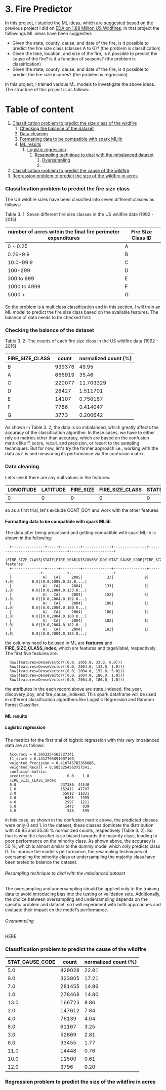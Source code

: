 # 3. Fire Predictor

In this project, I studied the ML ideas, which are suggested based on the previous project I did on <a href="https://github.com/DanialArab/Geospatial_Data_Science/tree/main/My%20GIS%20Projects/2.%20Exploratory%20Data%20Analysis%20on%20US%20Wildfires
" target="_blank" rel="noopener">EDA on 1.88 Million US Wildfires</a>. In that project the followings ML ideas have been suggested:

+ Given the state, county, cause, and date of the fire, is it possible to predict the fire size class (classes A to G)? (the problem is classification)
+ Given the time, location, and size of the fire, is it possible to predict the cause of the fire? is it a function of seasons? (the problem is classification)
+ Given the state, county, cause, and date of the fire, is it possible to predict the fire size in acres? (the problem is regression)

In this project, I trained various ML models to investigate the above ideas. The structure of this project is as follows:

# Table of content

1. [Classification problem to predict the size class of the wildfire](#1)
   1. [Checking the balance of the dataset](#2)
   2. [Data cleaning](#3)
   3. [Formatting data to be compatible with spark MLlib](#4)
   4. [ML results](#5)
      1. [Logistic regression](#6)
         1. [Resampling technique to deal with the imbalanced dataset](#7)
            1. [Oversampling](#8)
            2. 
3. [Classification problem to predict the cause of the wildfire](#2)
4. [Regression problem to predict the size of the wildfire in acres](#2)
 
<a name="1"></b>
### Classification problem to predict the fire size class

The US wildfire sizes have been classified into seven different classes as follows:

Table 3. 1: Seven different fire size classes in the US wildfire data (1992 - 2015)

|**number of acres within the final fire perimeter expenditures**|**Fire Size Class ID** |
| -- | --| 
|0 - 0.25|A|
|0.26-9.9|B|
|10.0-99.9|C|
|100-299|D|
|300 to 999|E|
|1000 to 4999|F|
|5000 +|G|

So the problem is a multiclass classification and in this section, I will train an ML model to predict the fire size class based on the available features. The balance of data needs to be checked first:

<a name="2"></b>
### Checking the balance of the dataset

Table 3. 2: The counts of each fire size class in the US wildfire data (1992 - 2015)

|**FIRE_SIZE_CLASS**|**count** | **normalized count (%)**|
| -- | --| --|
|              B|939376|49.95|
|              A|666919|35.46|
|              C|220077|11.703329|
|              D| 28427|1.511701|
|              E| 14107|0.750187|
|              F|  7786|0.414047|
|              G|  3773|0.200642|

As shown in Table 3. 2, the data is so imbalanced, which greatly affects the accuracy of the classification algorithm. In these cases, we have to either rely on metrics other than accuracy, which are based on the confusion matrix like f1 score, recall, and precision, or resort to the sampling techniques. But for now, let's try the former approach i.e., working with the data as it is and measuring its performance via the confusion matrix.

<a name="3"></b>
### Data cleaning

Let's see if there are any null values in the features:

|LONGITUDE|LATITUDE|FIRE_SIZE|FIRE_SIZE_CLASS|STATE|FIRE_YEAR|DISCOVERY_DOY|STAT_CAUSE_CODE|CONT_DOY|
|--|--|--|--|--|--|--|--|--|
|        0|       0|        0|              0|    0|        0|            0|              0|   891531|

so as a first trial, let's exclude CONT_DOY and work with the other features. 

<a name="4"></b>
#### Formatting data to be compatible with spark MLlib

The data after being processed and getting compatible with spart MLlib is shown in the following:

      +---------------+-----+---------+-------------+---------------+---------------------+-----------+--------------------+
      |FIRE_SIZE_CLASS|STATE|FIRE_YEAR|DISCOVERY_DOY|STAT_CAUSE_CODE|FIRE_SIZE_CLASS_index|STATE_Index|            features|
      +---------------+-----+---------+-------------+---------------+---------------------+-----------+--------------------+
      |              A|   CA|     2005|           33|              9|                  1.0|        0.0|[0.0,2005.0,33.0,...|
      |              A|   CA|     2004|          133|              1|                  1.0|        0.0|[0.0,2004.0,133.0...|
      |              A|   CA|     2004|          152|              5|                  1.0|        0.0|[0.0,2004.0,152.0...|
      |              A|   CA|     2004|          180|              1|                  1.0|        0.0|[0.0,2004.0,180.0...|
      |              A|   CA|     2004|          180|              1|                  1.0|        0.0|[0.0,2004.0,180.0...|
      |              A|   CA|     2004|          182|              1|                  1.0|        0.0|[0.0,2004.0,182.0...|
      |              A|   CA|     2004|          183|              1|                  1.0|        0.0|[0.0,2004.0,183.0...|


the columns need to be used in ML are **features** and **FIRE_SIZE_CLASS_index**, which are features and taget/label, respectively. The first five features are:

      Row(features=DenseVector([0.0, 2005.0, 33.0, 9.0]))
      Row(features=DenseVector([0.0, 2004.0, 133.0, 1.0]))
      Row(features=DenseVector([0.0, 2004.0, 152.0, 5.0]))
      Row(features=DenseVector([0.0, 2004.0, 180.0, 1.0]))
      Row(features=DenseVector([0.0, 2004.0, 180.0, 1.0]))

the attributes in the each record above are state_indexed, fire_year, discovery_doy, and fire_cause_indexed. This spark dataframe will be used in different classification algorithms like Logistic Regression and Random Forest Classifier. 

<a name="5"></b>
#### ML results

<a name="6"></b>
##### Logistic regression

The metrics for the first trial of logistic regression with this very imbalanced data are as follows:

      Accuracy = 0.5053254563727341
      f1_score = 0.4312706891097169, 
      weighted_Precision = 0.416745785366686, 
      weighted_Recall = 0.5053254563727341, 
      confusion matrix: 
      prediction                0.0    1.0
      FIRE_SIZE_CLASS_index               
      0.0                    237386  44540
      1.0                    152411  47707
      2.0                     55012  11031
      3.0                      6405   1955
      4.0                      2997   1211
      5.0                      1442    939
      6.0                       546    595

in this case, as shown in the confusion matrix above, the predicted classes were only 0 and 1. In the dataset, these classes dominate the distribution with 49.95 and 35.46 % normalized counts, respectively (Table 3. 2). So that is why the classifier is so biased towards the majority class, leading to poor performance on the minority class. As shown above, the accuracy is 50 %, which is almost similar to the dummy model which only predicts class 0. To improve the model's performance, the resampling techniques of oversampling the minority class or undersampling the majority class have been tested to balance the dataset.

<a name="7"></b>
###### Resampling technique to deal with the imbalanced dataset

The oversampling and undersampling should be applied only to the training data to avoid introducing bias into the testing or validation sets. Additionally, the choice between oversampling and undersampling depends on the specific problem and dataset, so I will experiment with both approaches and evaluate their impact on the model's performance.

<a name="8"></b>
###### Oversampling 

HERE


<a name="2"></b>
### Classification problem to predict the cause of the wildfire


|**STAT_CAUSE_CODE**|**count** | **normalized count (%)**|
| -- | --| --|
|            5.0|429028|22.81|
|            9.0|323805|17.21|
|            7.0|281455|14.96|
|            1.0|278468|14.80|
|           13.0|166723|8.86|
|            2.0|147612|7.84|
|            4.0| 76139|4.04|
|            8.0| 61167|3.25|
|            3.0| 52869|2.81|
|            6.0| 33455|1.77|
|           11.0| 14448|0.76|
|           10.0| 11500| 0.61|
|           12.0|  3796|0.20


<a name="3"></b>
### Regression problem to predict the size of the wildfire in acres 
